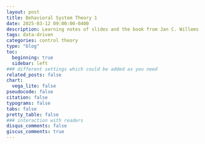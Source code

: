 ```yaml
---
layout: post
title: Behavioral System Theory 1
date: 2025-03-12 09:00:00-0400
description: Learning notes of slides and the book from Jan C. Willems.
tags: data-driven
categories: control theory
type: "blog"
toc:
  beginning: true
  sidebar: left
### different settings which could be added as you need
related_posts: false
chart:
  vega_lite: false
pseudocode: false
citation: false
typograms: false
tabs: false
pretty_table: false
### interaction with readers
disqus_comments: false
giscus_comments: true
---
```

